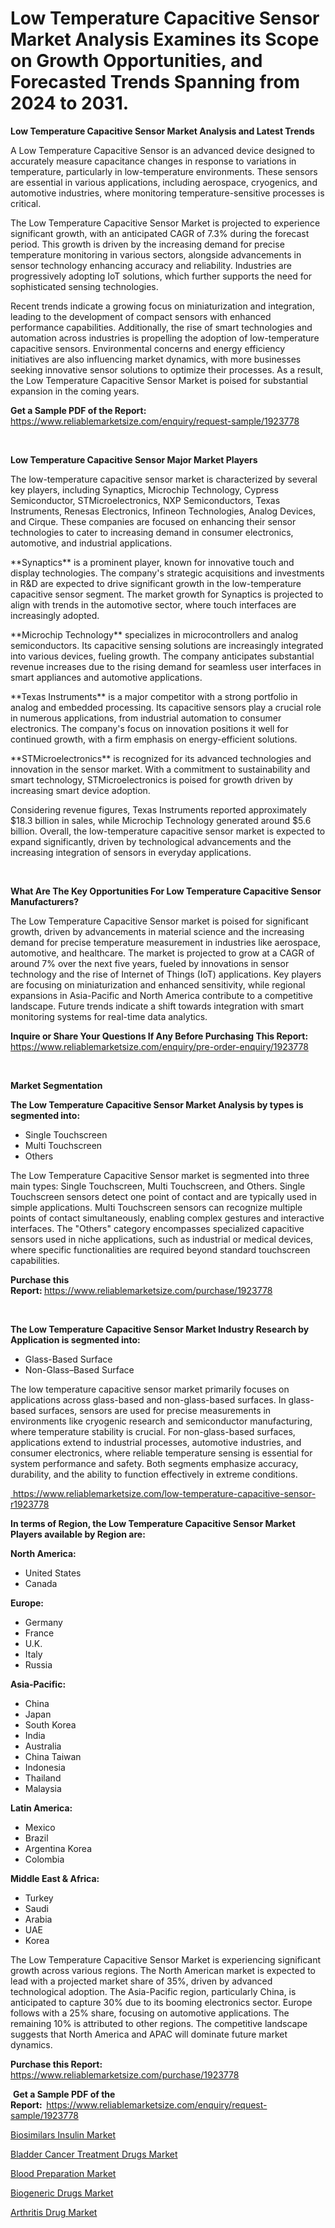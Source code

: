 <p><h1>Low Temperature Capacitive Sensor Market Analysis Examines its Scope on Growth Opportunities, and Forecasted Trends Spanning from 2024 to 2031.</h1></p><p><strong>Low Temperature Capacitive Sensor Market Analysis and Latest Trends</strong></p>
<p><p>A Low Temperature Capacitive Sensor is an advanced device designed to accurately measure capacitance changes in response to variations in temperature, particularly in low-temperature environments. These sensors are essential in various applications, including aerospace, cryogenics, and automotive industries, where monitoring temperature-sensitive processes is critical.</p><p>The Low Temperature Capacitive Sensor Market is projected to experience significant growth, with an anticipated CAGR of 7.3% during the forecast period. This growth is driven by the increasing demand for precise temperature monitoring in various sectors, alongside advancements in sensor technology enhancing accuracy and reliability. Industries are progressively adopting IoT solutions, which further supports the need for sophisticated sensing technologies.</p><p>Recent trends indicate a growing focus on miniaturization and integration, leading to the development of compact sensors with enhanced performance capabilities. Additionally, the rise of smart technologies and automation across industries is propelling the adoption of low-temperature capacitive sensors. Environmental concerns and energy efficiency initiatives are also influencing market dynamics, with more businesses seeking innovative sensor solutions to optimize their processes. As a result, the Low Temperature Capacitive Sensor Market is poised for substantial expansion in the coming years.</p></p>
<p><strong>Get a Sample PDF of the Report:&nbsp;</strong> <a href="https://www.reliablemarketsize.com/enquiry/request-sample/1923778?utm_campaign=1790&utm_medium=2&utm_source=Github&utm_content=ia&utm_term=24102024&utm_id=low-temperature-capacitive-sensor">https://www.reliablemarketsize.com/enquiry/request-sample/1923778</a></p>
<p>&nbsp;</p>
<p><strong>Low Temperature Capacitive Sensor Major Market Players</strong></p>
<p><p>The low-temperature capacitive sensor market is characterized by several key players, including Synaptics, Microchip Technology, Cypress Semiconductor, STMicroelectronics, NXP Semiconductors, Texas Instruments, Renesas Electronics, Infineon Technologies, Analog Devices, and Cirque. These companies are focused on enhancing their sensor technologies to cater to increasing demand in consumer electronics, automotive, and industrial applications.</p><p>**Synaptics** is a prominent player, known for innovative touch and display technologies. The company's strategic acquisitions and investments in R&D are expected to drive significant growth in the low-temperature capacitive sensor segment. The market growth for Synaptics is projected to align with trends in the automotive sector, where touch interfaces are increasingly adopted.</p><p>**Microchip Technology** specializes in microcontrollers and analog semiconductors. Its capacitive sensing solutions are increasingly integrated into various devices, fueling growth. The company anticipates substantial revenue increases due to the rising demand for seamless user interfaces in smart appliances and automotive applications.</p><p>**Texas Instruments** is a major competitor with a strong portfolio in analog and embedded processing. Its capacitive sensors play a crucial role in numerous applications, from industrial automation to consumer electronics. The company's focus on innovation positions it well for continued growth, with a firm emphasis on energy-efficient solutions.</p><p>**STMicroelectronics** is recognized for its advanced technologies and innovation in the sensor market. With a commitment to sustainability and smart technology, STMicroelectronics is poised for growth driven by increasing smart device adoption.</p><p>Considering revenue figures, Texas Instruments reported approximately $18.3 billion in sales, while Microchip Technology generated around $5.6 billion. Overall, the low-temperature capacitive sensor market is expected to expand significantly, driven by technological advancements and the increasing integration of sensors in everyday applications.</p></p>
<p>&nbsp;</p>
<p><strong>What Are The Key Opportunities For Low Temperature Capacitive Sensor Manufacturers?</strong></p>
<p><p>The Low Temperature Capacitive Sensor market is poised for significant growth, driven by advancements in material science and the increasing demand for precise temperature measurement in industries like aerospace, automotive, and healthcare. The market is projected to grow at a CAGR of around 7% over the next five years, fueled by innovations in sensor technology and the rise of Internet of Things (IoT) applications. Key players are focusing on miniaturization and enhanced sensitivity, while regional expansions in Asia-Pacific and North America contribute to a competitive landscape. Future trends indicate a shift towards integration with smart monitoring systems for real-time data analytics.</p></p>
<p><strong>Inquire or Share Your Questions If Any Before Purchasing This Report:</strong> <a href="https://www.reliablemarketsize.com/enquiry/pre-order-enquiry/1923778?utm_campaign=1790&utm_medium=2&utm_source=Github&utm_content=ia&utm_term=24102024&utm_id=low-temperature-capacitive-sensor">https://www.reliablemarketsize.com/enquiry/pre-order-enquiry/1923778</a></p>
<p>&nbsp;</p>
<p><strong>Market Segmentation</strong></p>
<p><strong>The Low Temperature Capacitive Sensor Market Analysis by types is segmented into:</strong></p>
<p><ul><li>Single Touchscreen</li><li>Multi Touchscreen</li><li>Others</li></ul></p>
<p><p>The Low Temperature Capacitive Sensor market is segmented into three main types: Single Touchscreen, Multi Touchscreen, and Others. Single Touchscreen sensors detect one point of contact and are typically used in simple applications. Multi Touchscreen sensors can recognize multiple points of contact simultaneously, enabling complex gestures and interactive interfaces. The "Others" category encompasses specialized capacitive sensors used in niche applications, such as industrial or medical devices, where specific functionalities are required beyond standard touchscreen capabilities.</p></p>
<p><strong>Purchase this Report:&nbsp;</strong><a href="https://www.reliablemarketsize.com/purchase/1923778?utm_campaign=1790&utm_medium=2&utm_source=Github&utm_content=ia&utm_term=24102024&utm_id=low-temperature-capacitive-sensor">https://www.reliablemarketsize.com/purchase/1923778</a></p>
<p>&nbsp;</p>
<p><strong>The Low Temperature Capacitive Sensor Market Industry Research by Application is segmented into:</strong></p>
<p><ul><li>Glass-Based Surface</li><li>Non-Glass–Based Surface</li></ul></p>
<p><p>The low temperature capacitive sensor market primarily focuses on applications across glass-based and non-glass-based surfaces. In glass-based surfaces, sensors are used for precise measurements in environments like cryogenic research and semiconductor manufacturing, where temperature stability is crucial. For non-glass-based surfaces, applications extend to industrial processes, automotive industries, and consumer electronics, where reliable temperature sensing is essential for system performance and safety. Both segments emphasize accuracy, durability, and the ability to function effectively in extreme conditions.</p></p>
<p><a href="https://www.reliablemarketsize.com/low-temperature-capacitive-sensor-r1923778?utm_campaign=1790&utm_medium=2&utm_source=Github&utm_content=ia&utm_term=24102024&utm_id=low-temperature-capacitive-sensor">&nbsp;https://www.reliablemarketsize.com/low-temperature-capacitive-sensor-r1923778</a></p>
<p><strong>In terms of Region, the Low Temperature Capacitive Sensor Market Players available by Region are:</strong></p>
<p>
    <p> <strong> North America: </strong>
        <ul>
            <li>United States</li>
            <li>Canada</li>
        </ul>
        </p> 
    <p> <strong> Europe: </strong>
        <ul>
            <li>Germany</li>
            <li>France</li>
            <li>U.K.</li>
            <li>Italy</li>
            <li>Russia</li>
        </ul>
        </p> 
    <p> <strong> Asia-Pacific: </strong>
        <ul>
            <li>China</li>
            <li>Japan</li>
            <li>South Korea</li>
            <li>India</li>
            <li>Australia</li>
            <li>China Taiwan</li>
            <li>Indonesia</li>
            <li>Thailand</li>
            <li>Malaysia</li>
        </ul>
        </p> 
    <p> <strong> Latin America: </strong>
        <ul>
            <li>Mexico</li>
            <li>Brazil</li>
            <li>Argentina Korea</li>
            <li>Colombia</li>
        </ul>
        </p> 
    <p> <strong> Middle East & Africa: </strong>
        <ul>
            <li>Turkey</li>
            <li>Saudi</li>
            <li>Arabia</li>
            <li>UAE</li>
            <li>Korea</li>
        </ul>
    </p>
    </p>
<p><p>The Low Temperature Capacitive Sensor Market is experiencing significant growth across various regions. The North American market is expected to lead with a projected market share of 35%, driven by advanced technological adoption. The Asia-Pacific region, particularly China, is anticipated to capture 30% due to its booming electronics sector. Europe follows with a 25% share, focusing on automotive applications. The remaining 10% is attributed to other regions. The competitive landscape suggests that North America and APAC will dominate future market dynamics.</p></p>
<p><strong>Purchase this Report: </strong><a href="https://www.reliablemarketsize.com/purchase/1923778?utm_campaign=1790&utm_medium=2&utm_source=Github&utm_content=ia&utm_term=24102024&utm_id=low-temperature-capacitive-sensor">https://www.reliablemarketsize.com/purchase/1923778</a></p>
<p>&nbsp;<strong>Get a Sample PDF of the Report:&nbsp;&nbsp;</strong><a href="https://www.reliablemarketsize.com/enquiry/request-sample/1923778?utm_campaign=1790&utm_medium=2&utm_source=Github&utm_content=ia&utm_term=24102024&utm_id=low-temperature-capacitive-sensor">https://www.reliablemarketsize.com/enquiry/request-sample/1923778</a></p>
<p><strong></strong></p>
<p><p><a href="https://www.linkedin.com/pulse/biosimilars-insulin-market-size-status-forecast-2024-2031-subpoenas-qrowe?utm_campaign=1790&utm_medium=2&utm_source=Github&utm_content=ia&utm_term=24102024&utm_id=low-temperature-capacitive-sensor">Biosimilars Insulin Market</a></p><p><a href="https://www.linkedin.com/pulse/bladder-cancer-treatment-drugs-market-global-trends-forecast-ueohe?utm_campaign=1790&utm_medium=2&utm_source=Github&utm_content=ia&utm_term=24102024&utm_id=low-temperature-capacitive-sensor">Bladder Cancer Treatment Drugs Market</a></p><p><a href="https://www.linkedin.com/pulse/blood-preparation-market-outlook-complete-industry-analysis-2024-n9sye?utm_campaign=1790&utm_medium=2&utm_source=Github&utm_content=ia&utm_term=24102024&utm_id=low-temperature-capacitive-sensor">Blood Preparation Market</a></p><p><a href="https://www.linkedin.com/pulse/biogeneric-drugs-market-indicators-size-regional-breakdown-player-9bioe?utm_campaign=1790&utm_medium=2&utm_source=Github&utm_content=ia&utm_term=24102024&utm_id=low-temperature-capacitive-sensor">Biogeneric Drugs Market</a></p><p><a href="https://www.linkedin.com/pulse/arthritis-drug-revenue-growth-report-2024-2031-subpoenas-abwae?utm_campaign=1790&utm_medium=2&utm_source=Github&utm_content=ia&utm_term=24102024&utm_id=low-temperature-capacitive-sensor">Arthritis Drug Market</a></p></p>